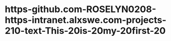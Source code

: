 # https-github.com-ROSELYN0208-https-intranet.alxswe.com-projects-210-text-This-20is-20my-20first-20